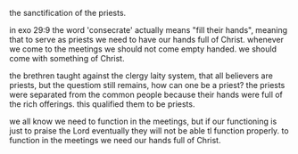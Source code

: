 the sanctification of the priests.

in exo 29:9 the word 'consecrate' 
actually means "fill their hands",
meaning that to serve as priests we
need to have our hands full of Christ.
whenever we come to the meetings we
should not come empty handed. we should
come with something of Christ.

the brethren taught against the clergy laity system, that all believers are priests, but the questiom still remains, how can one be a priest? the priests were separated from the common people because their hands were full of the rich offerings. this qualified them to be priests.

we all know we need to function in the meetings, but if our functioning is just to praise the Lord eventually they will not be able tl function properly. to function in the meetings we need our hands full of Christ.
